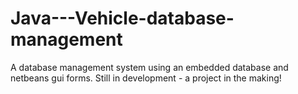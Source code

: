 Java---Vehicle-database-management
==================================
A database management system using an embedded database and netbeans gui forms.
Still in development - a project in the making!
